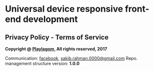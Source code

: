 # Universal device responsive front-end development #

## Privacy Policy - Terms of Service ##
**Copyright @ [Playlagom](https://play.google.com/store/apps/developer?id=Play+Lagom), All rights reserved, 2017**

Communication: [facebook](https://www.fb.com/sakib.rahman.0000), sakib.rahman.0000@gmail.com
Repo. management structure version: **1.0.0**


